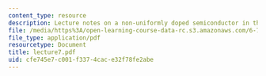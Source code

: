 ```yaml
---
content_type: resource
description: Lecture notes on a non-uniformly doped semiconductor in thermal equilibrium.
file: /media/https%3A/open-learning-course-data-rc.s3.amazonaws.com/6-720j-integrated-microelectronic-devices-spring-2007/cfe745e7c001f3374cace32f78fe2abe_lecture7.pdf
file_type: application/pdf
resourcetype: Document
title: lecture7.pdf
uid: cfe745e7-c001-f337-4cac-e32f78fe2abe
---
```

